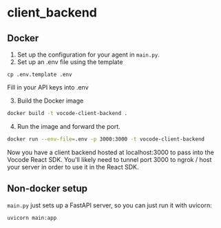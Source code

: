 # client_backend

## Docker

1. Set up the configuration for your agent in `main.py`.
2. Set up an .env file using the template

```
cp .env.template .env
```

Fill in your API keys into .env

3. Build the Docker image

```bash
docker build -t vocode-client-backend .
```

4. Run the image and forward the port.

```bash
docker run --env-file=.env -p 3000:3000 -t vocode-client-backend
```

Now you have a client backend hosted at localhost:3000 to pass into the Vocode React SDK. You'll likely need to tunnel port 3000 to ngrok / host your server in order to use it in the React SDK.

## Non-docker setup

`main.py` just sets up a FastAPI server, so you can just run it with uvicorn:

```
uvicorn main:app
```
